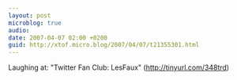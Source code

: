 ```yaml
---
layout: post
microblog: true
audio: 
date: 2007-04-07 02:00 +0200
guid: http://xtof.micro.blog/2007/04/07/t21355301.html
---
```

Laughing at: "Twitter Fan Club: LesFaux" (http://tinyurl.com/348trd)
